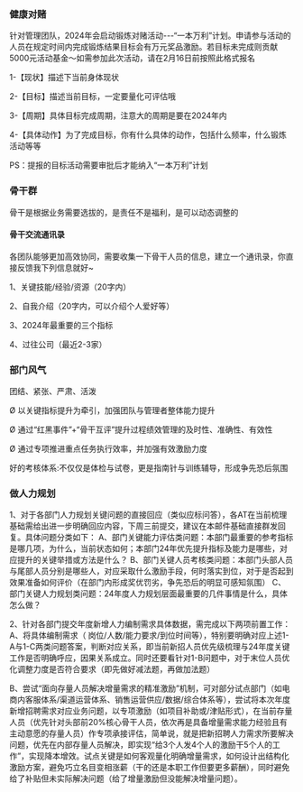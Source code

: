 ### 健康对赌
针对管理团队，2024年会启动锻炼对赌活动---“一本万利”计划。申请参与活动的人员在规定时间内完成锻炼结果目标会有万元奖品激励。若目标未完成则贡献5000元活动基金～如需参加此次活动，请在2月16日前按照此格式报名

1-【现状】描述下当前身体现状

2-【目标】描述当前目标，一定要量化可评估哦

3-【周期】具体目标完成周期，注意大的周期是要在2024年内

4-【具体动作】为了完成目标，你有什么具体的动作，包括什么频率，什么锻炼活动等等

PS：提报的目标活动需要审批后才能纳入“一本万利”计划

### 骨干群
骨干是根据业务需要选拔的，是责任不是福利，是可以动态调整的

#### 骨干交流通讯录
各团队能够更加高效协同，需要收集一下骨干人员的信息，建立一个通讯录，你直接反馈我下列信息就好~

1、关键技能/经验/资源（20字内）

2、自我介绍（20字内，可以介绍个人爱好等）

3、2024年最重要的三个指标

4、过往公司（最近2-3家）


### 部门风气
团结、紧张、严肃、活泼

Ø 以关键指标提升为牵引，加强团队与管理者整体能力提升

Ø 通过“红黑事件”+“骨干互评”提升过程绩效管理的及时性、准确性、有效性

Ø 通过专项推进重点任务执行效率，并加强有效激励力度

好的考核体系:不仅仅是体检与试卷，更是指南针与训练辅导，形成争先恐后氛围

### 做人力规划
1、对于各部门人力规划关键问题的直接回应（类似应标问答），各AT在当前梳理基础需给出进一步明确回应内容，下周三前提交，建议在本邮件基础直接群发回复。具体问题分类如下：
A、部门关键能力评估类问题：本部门最重要的参考指标是哪几项，为什么，当前状态如何；本部门24年优先提升指标及能力是哪些，对应提升的关键举措或方法是什么？
B、部门关键人员考核类问题：本部门头部人员与尾部人员分别是哪些人，对应采取什么激励手段，何时落实到位，对于是否起到效果准备如何评价（在部门内形成奖优罚劣，争先恐后的明显可感知氛围）
C、部门关键人力规划类问题：24年度人力规划层面最重要的几件事情是什么，具体怎么做？
 
2、针对各部门提交年度新增人力编制需求具体数据，需完成以下两项前置工作：
A、将具体编制需求（ 岗位/人数/能力要求/到位时间等），特别要明确对应上述1-A与1-C两类问题答案，判断对应关系，即当前新招人员优先级梳理与24年度关键工作是否明确呼应，因果关系成立。同时还要看针对1-B问题中，对于末位人员优化调整力度是否符合要求（即先做好减法题，再做加法题）
 
B、尝试“面向存量人员解决增量需求的精准激励”机制，可对部分试点部门（如电商内客服体系/渠道运营体系、销售运营供应/数据/综合体系等），尝试将本次年度新增招聘需求对应业务问题，以专项激励（如项目补助或/津贴形式），在当前存量人员（优先针对头部前20%核心骨干人员，依次再是具备增量需求能力经验且有主动意愿的存量人员）作专项承接评估，简单说，就是把新招聘人力需求所要解决问题，优先在内部存量人员解决，即实现“给3个人发4个人的激励干5个人的工作”，实现降本增效。试点关键是如何客观量化明确增量需求，如何设计出结构化激励方案，避免巧立名目变相涨薪（干的还是本职工作但要更多薪酬），同时避免给了补贴但未实际解决问题（给了增量激励但没能解决增量问题）。
